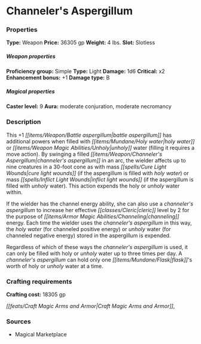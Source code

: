 ﻿---
Title: "Channeler's Aspergillum"
Type: "Weapon"
Price: "36305 gp"
Weight: "4 lbs."
Slot: "Slotless"
Proficiency group: "Simple"
Weapon properties Type: "Light"
Damage: "1d6"
Critical: "x2"
Enhancement bonus: "+1"
Damage type: "B"
Caster level: "9"
Aura: "moderate conjuration, moderate necromancy"
Description: |
  "This _+1 battle aspergillum_ has additional powers when filled with holy water or unholy water (filling it requires a move action). By swinging a filled _channeler's aspergillum_ in an arc, the wielder affects up to nine creatures in a 30-foot cone as with _mass cure light wounds_ (if the aspergillum is filled with holy water) or _mass inflict light wounds_ (if the aspergillum is filled with unholy water). This action expends the holy or unholy water within.
  If the wielder has the channel energy ability, she can also use a _channeler's aspergillum_ to increase her effective cleric level by 2 for the purpose of channeling energy. Each time the wielder uses the channeler's aspergillum in this way, the holy water (for channeled positive energy) or unholy water (for channeled negative energy) stored in the aspergillum is expended.
  Regardless of which of these ways the channeler's aspergillum is used, it can only be filled with holy or unholy water up to three times per day. A _channeler's aspergillum_ can hold only one flask's worth of holy or unholy water at a time."
Crafting cost: "18305 gp"
Sources: "['Magical Marketplace']"
---

# Channeler's Aspergillum

### Properties

**Type:** Weapon **Price:** 36305 gp **Weight:** 4 lbs. **Slot:** Slotless

##### Weapon properties

**Proficiency group:** Simple **Type:** Light **Damage:** 1d6 **Critical:** x2 **Enhancement bonus:** +1 **Damage type:** B

##### Magical properties

**Caster level:** 9 **Aura:** moderate conjuration, moderate necromancy

### Description

This +1 _[[items/Weapon/Battle aspergillum|battle aspergillum]]_ has additional powers when filled with _[[items/Mundane/Holy water|holy water]]_ or _[[items/Weapon Magic Abilities/Unholy|unholy]]_ water (filling it requires a move action). By swinging a filled _[[items/Weapon/Channeler's Aspergillum|channeler's aspergillum]]_ in an arc, the wielder affects up to nine creatures in a 30-foot cone as with mass _[[spells/Cure Light Wounds|cure light wounds]]_ (if the aspergillum is filled with _holy water_) or mass _[[spells/Inflict Light Wounds|inflict light wounds]]_ (if the aspergillum is filled with _unholy_ water). This action expends the holy or _unholy_ water within.

If the wielder has the channel energy ability, she can also use a _channeler's aspergillum_ to increase her effective _[[classes/Cleric|cleric]]_ level by 2 for the purpose of _[[items/Armor Magic Abilities/Channeling|channeling]]_ energy. Each time the wielder uses the _channeler's aspergillum_ in this way, the _holy water_ (for channeled positive energy) or _unholy_ water (for channeled negative energy) stored in the aspergillum is expended.

Regardless of which of these ways the _channeler's aspergillum_ is used, it can only be filled with holy or _unholy_ water up to three times per day. A _channeler's aspergillum_ can hold only one _[[items/Mundane/Flask|flask]]_'s worth of holy or _unholy_ water at a time.

### Crafting requirements

**Crafting cost:** 18305 gp

_[[feats/Craft Magic Arms and Armor|Craft Magic Arms and Armor]]_,

### Sources

* Magical Marketplace